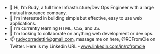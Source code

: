 - 👋 Hi, I’m Rudy, a full time Infrastructure/Dev Ops Engineer with a large mutual insurance company.
- 👀 I’m interested in building simple but effective, easy to use web applications.
- 🌱 I’m currently learning HTML, CSS, and JS.
- 💞️ I’m looking to collaborate on anything web development or dev ops.
- 📫 rudycorradetti4@gmail.com, message me on here, @RCFromCle on Twitter. Here is my Linkedin URL - www.linkedin.com/in/rcfromcle

<!---
RCFromCLE/RCFromCLE is a ✨ special ✨ repository because its `README.md` (this file) appears on your GitHub profile.
You can click the Preview link to take a look at your changes.
--->
